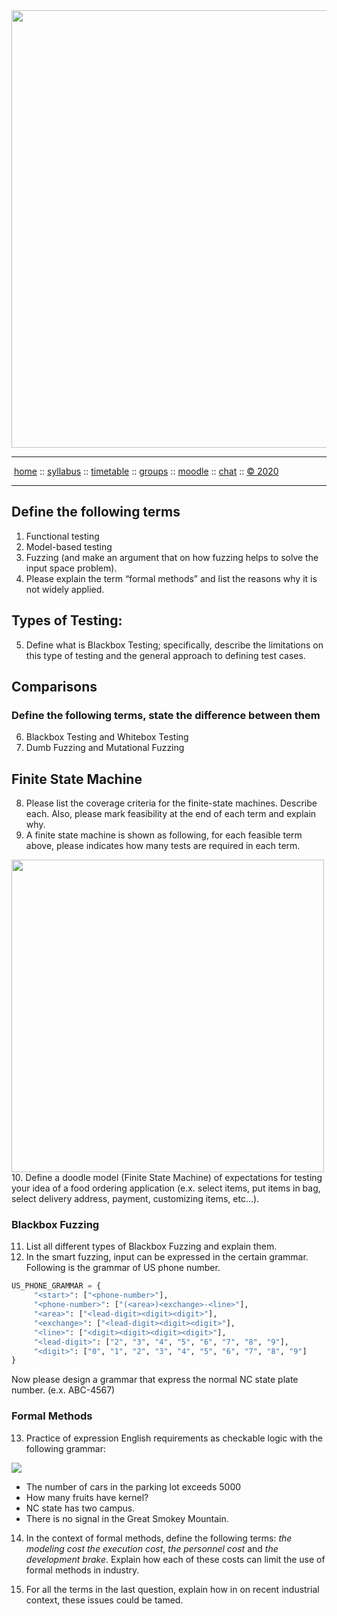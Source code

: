 <a name=top>
<a href="http://tiny.cc/seng20"><img  width=700
  src="https://raw.githubusercontent.com/txt/se20/master/etc/img/teamBanner.png"></a>
<hr>
<p>
&nbsp;<a href="https://tiny.cc/seng20">home</a> ::
<a href="https://github.com/txt/se20/blob/master/docs/syllabus.md#top">syllabus</a> ::
<a href="https://github.com/txt/se20/blob/master/docs/syllabus.md#timetable">timetable</a> ::
<a href="https://drive.google.com/drive/folders/1ZFn6H8-4kx5uP34bpFgIFonkz9Tw3nYM?usp=sharing">groups</a> ::
<a href="https://moodle-courses2021.wolfware.ncsu.edu/course/view.php?id=3873">moodle</a> ::
<a href="http://seng20.slack.com">chat</a>  ::
<a href="https://github.com/txt/se20/blob/master/LICENSE.md#top">&copy; 2020</a>  
<br>
<hr>

## Define the following terms

1. Functional testing
2. Model-based testing
3. Fuzzing (and make an argument that on how fuzzing helps to solve the input space problem).
4. Please explain the term “formal methods” and list the reasons why it is not widely applied.

## Types of Testing:

5. Define what is Blackbox Testing; specifically, describe the limitations on this type of testing and the general approach to defining test cases. 

## Comparisons
### Define the following terms, state the difference between them
6. Blackbox Testing and Whitebox Testing
7. Dumb Fuzzing and Mutational Fuzzing

## Finite State Machine
8. Please list the coverage criteria for the finite-state machines. Describe each. Also, please mark feasibility at the end of each term and explain why.
9. A finite state machine is shown as following, for each feasible term above, please indicates how many tests are required in each term.
<img src="https://github.com/txt/se20/blob/master/etc/img/fsm1.png" width=500>
10. Define a doodle model (Finite State Machine) of expectations for testing your idea of a food ordering application (e.x. select items, put items in bag, select delivery address, payment, customizing items, etc...).

### Blackbox Fuzzing
11. List all different types of Blackbox Fuzzing and explain them.
12. In the smart fuzzing, input can be expressed in the certain grammar. Following is the grammar of US phone number.
```python
US_PHONE_GRAMMAR = {
     "<start>": ["<phone-number>"],
     "<phone-number>": ["(<area>)<exchange>-<line>"],
     "<area>": ["<lead-digit><digit><digit>"],
     "<exchange>": ["<lead-digit><digit><digit>"],
     "<line>": ["<digit><digit><digit><digit>"],
     "<lead-digit>": ["2", "3", "4", "5", "6", "7", "8", "9"],
     "<digit>": ["0", "1", "2", "3", "4", "5", "6", "7", "8", "9"]
}
```
Now please design a grammar that express the normal NC state plate number. (e.x. ABC-4567)

### Formal Methods

13. Practice of expression English requirements as checkable logic with the following grammar: 
<img src="https://github.com/txt/se20/blob/master/etc/img/r5f1.PNG">

- The number of cars in the parking lot exceeds 5000
- How many fruits have kernel?
- NC state has two campus.
- There is no signal in the Great Smokey Mountain.

14. In the context of formal methods, define the following terms:
_the modeling cost_
_the execution cost_,
_the personnel cost_
and 
_the development brake_.  Explain how each of these costs can limit the use of formal methods in
industry.

15.  For all the terms in the last question, explain how in on recent industrial context, these
issues could be tamed.
